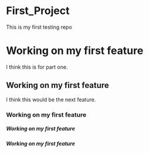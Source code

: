 # First_Project
This is my first testing repo

# Working on my first feature
I think this is for part one. 

## Working on my first feature
I think this would be the next feature. 

### Working on my first feature

##### Working on my first feature

##### Working on my first feature

